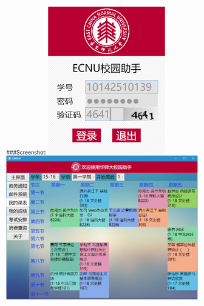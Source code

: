 ###Screenshot:
![image](https://github.com/CampusHelper/CampusAssist/blob/master/screenshot01.png)
![image](https://github.com/CampusHelper/CampusAssist/blob/master/screenshot02.png)